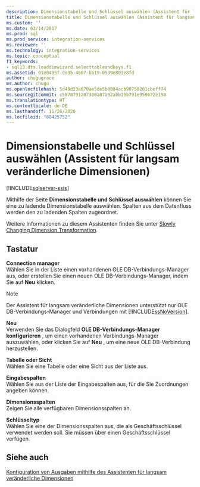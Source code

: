 ```yaml
---
description: Dimensionstabelle und Schlüssel auswählen (Assistent für langsam veränderliche Dimensionen)
title: Dimensionstabelle und Schlüssel auswählen (Assistent für langsam veränderliche Dimensionen) | Microsoft-Dokumentation
ms.custom: ''
ms.date: 03/14/2017
ms.prod: sql
ms.prod_service: integration-services
ms.reviewer: ''
ms.technology: integration-services
ms.topic: conceptual
f1_keywords:
- sql13.dts.loaddimwizard.selecttableandkeys.f1
ms.assetid: 01e0495f-de35-4607-ba19-0539e801e8fd
author: chugugrace
ms.author: chugu
ms.openlocfilehash: 5d49d23a670ae5de5b0084acb90758201cbeff74
ms.sourcegitcommit: c5078791a07330a87a92abb19b791e950672e198
ms.translationtype: HT
ms.contentlocale: de-DE
ms.lasthandoff: 11/26/2020
ms.locfileid: "88425752"
---
```

# <a name="select-a-dimension-table-and-keys-slowly-changing-dimension-wizard"></a>Dimensionstabelle und Schlüssel auswählen (Assistent für langsam veränderliche Dimensionen)

[!INCLUDE[sqlserver-ssis](../../../includes/applies-to-version/sqlserver-ssis.md)]


  Mithilfe der Seite **Dimensionstabelle und Schlüssel auswählen** können Sie eine zu ladende Dimensionstabelle auswählen. Spalten aus dem Datenfluss werden den zu ladenden Spalten zugeordnet.  
  
 Weitere Informationen zu diesem Assistenten finden Sie unter [Slowly Changing Dimension Transformation](../../../integration-services/data-flow/transformations/slowly-changing-dimension-transformation.md).  
  
## <a name="options"></a>Tastatur  
 **Connection manager**  
 Wählen Sie in der Liste einen vorhandenen OLE DB-Verbindungs-Manager aus, oder erstellen Sie einen neuen OLE DB-Verbindungs-Manager, indem Sie auf **Neu** klicken.  
  
> [!NOTE]  
>  Der Assistent für langsam veränderliche Dimensionen unterstützt nur OLE DB-Verbindungs-Manager und Verbindungen mit [!INCLUDE[ssNoVersion](../../../includes/ssnoversion-md.md)].  
  
 **Neu**  
 Verwenden Sie das Dialogfeld **OLE DB-Verbindungs-Manager konfigurieren** , um einen vorhandenen Verbindungs-Manager auszuwählen, oder klicken Sie auf **Neu** , um eine neue OLE DB-Verbindung herzustellen.  
  
 **Tabelle oder Sicht**  
 Wählen Sie eine Tabelle oder eine Sicht aus der Liste aus.  
  
 **Eingabespalten**  
 Wählen Sie aus der Liste der Eingabespalten aus, für die Sie Zuordnungen angeben können.  
  
 **Dimensionsspalten**  
 Zeigen Sie alle verfügbaren Dimensionsspalten an.  
  
 **Schlüsseltyp**  
 Wählen Sie eine der Dimensionsspalten aus, die als Geschäftsschlüssel verwendet werden soll. Sie müssen über einen Geschäftsschlüssel verfügen.  
  
## <a name="see-also"></a>Siehe auch  
 [Konfiguration von Ausgaben mithilfe des Assistenten für langsam veränderliche Dimensionen](../../../integration-services/data-flow/transformations/configure-outputs-using-the-slowly-changing-dimension-wizard.md)  
  
  
